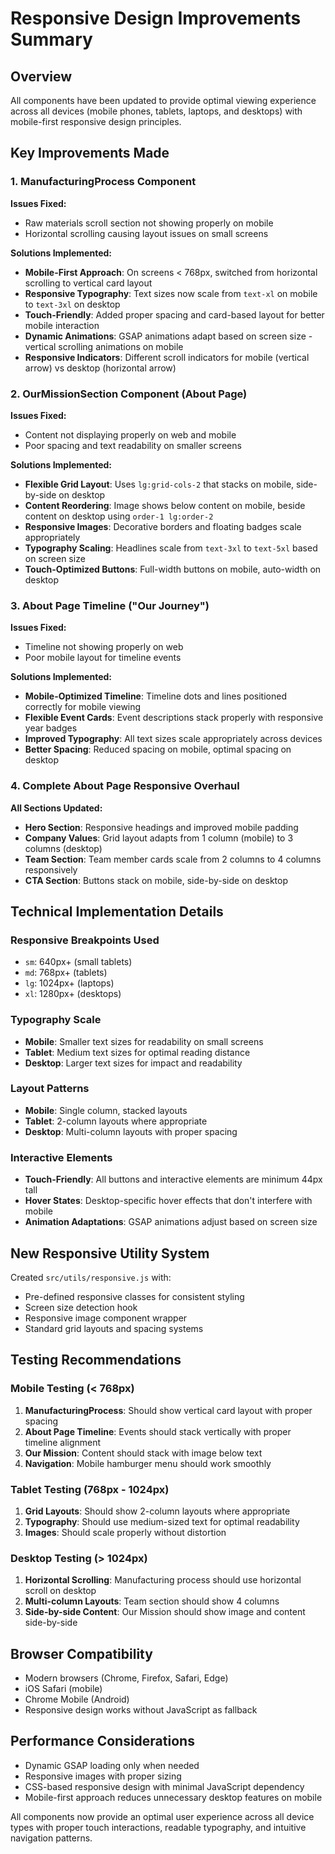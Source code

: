 # Responsive Design Improvements Summary

## Overview
All components have been updated to provide optimal viewing experience across all devices (mobile phones, tablets, laptops, and desktops) with mobile-first responsive design principles.

## Key Improvements Made

### 1. ManufacturingProcess Component
**Issues Fixed:**
- Raw materials scroll section not showing properly on mobile
- Horizontal scrolling causing layout issues on small screens

**Solutions Implemented:**
- **Mobile-First Approach**: On screens < 768px, switched from horizontal scrolling to vertical card layout
- **Responsive Typography**: Text sizes now scale from `text-xl` on mobile to `text-3xl` on desktop
- **Touch-Friendly**: Added proper spacing and card-based layout for better mobile interaction
- **Dynamic Animations**: GSAP animations adapt based on screen size - vertical scrolling animations on mobile
- **Responsive Indicators**: Different scroll indicators for mobile (vertical arrow) vs desktop (horizontal arrow)

### 2. OurMissionSection Component (About Page)
**Issues Fixed:**
- Content not displaying properly on web and mobile
- Poor spacing and text readability on smaller screens

**Solutions Implemented:**
- **Flexible Grid Layout**: Uses `lg:grid-cols-2` that stacks on mobile, side-by-side on desktop
- **Content Reordering**: Image shows below content on mobile, beside content on desktop using `order-1 lg:order-2`
- **Responsive Images**: Decorative borders and floating badges scale appropriately
- **Typography Scaling**: Headlines scale from `text-3xl` to `text-5xl` based on screen size
- **Touch-Optimized Buttons**: Full-width buttons on mobile, auto-width on desktop

### 3. About Page Timeline ("Our Journey")
**Issues Fixed:**
- Timeline not showing properly on web
- Poor mobile layout for timeline events

**Solutions Implemented:**
- **Mobile-Optimized Timeline**: Timeline dots and lines positioned correctly for mobile viewing
- **Flexible Event Cards**: Event descriptions stack properly with responsive year badges
- **Improved Typography**: All text sizes scale appropriately across devices
- **Better Spacing**: Reduced spacing on mobile, optimal spacing on desktop

### 4. Complete About Page Responsive Overhaul
**All Sections Updated:**
- **Hero Section**: Responsive headings and improved mobile padding
- **Company Values**: Grid layout adapts from 1 column (mobile) to 3 columns (desktop)
- **Team Section**: Team member cards scale from 2 columns to 4 columns responsively
- **CTA Section**: Buttons stack on mobile, side-by-side on desktop

## Technical Implementation Details

### Responsive Breakpoints Used
- `sm`: 640px+ (small tablets)
- `md`: 768px+ (tablets)
- `lg`: 1024px+ (laptops)
- `xl`: 1280px+ (desktops)

### Typography Scale
- **Mobile**: Smaller text sizes for readability on small screens
- **Tablet**: Medium text sizes for optimal reading distance
- **Desktop**: Larger text sizes for impact and readability

### Layout Patterns
- **Mobile**: Single column, stacked layouts
- **Tablet**: 2-column layouts where appropriate
- **Desktop**: Multi-column layouts with proper spacing

### Interactive Elements
- **Touch-Friendly**: All buttons and interactive elements are minimum 44px tall
- **Hover States**: Desktop-specific hover effects that don't interfere with mobile
- **Animation Adaptations**: GSAP animations adjust based on screen size

## New Responsive Utility System
Created `src/utils/responsive.js` with:
- Pre-defined responsive classes for consistent styling
- Screen size detection hook
- Responsive image component wrapper
- Standard grid layouts and spacing systems

## Testing Recommendations

### Mobile Testing (< 768px)
1. **ManufacturingProcess**: Should show vertical card layout with proper spacing
2. **About Page Timeline**: Events should stack vertically with proper timeline alignment
3. **Our Mission**: Content should stack with image below text
4. **Navigation**: Mobile hamburger menu should work smoothly

### Tablet Testing (768px - 1024px)
1. **Grid Layouts**: Should show 2-column layouts where appropriate
2. **Typography**: Should use medium-sized text for optimal readability
3. **Images**: Should scale properly without distortion

### Desktop Testing (> 1024px)
1. **Horizontal Scrolling**: Manufacturing process should use horizontal scroll on desktop
2. **Multi-column Layouts**: Team section should show 4 columns
3. **Side-by-side Content**: Our Mission should show image and content side-by-side

## Browser Compatibility
- Modern browsers (Chrome, Firefox, Safari, Edge)
- iOS Safari (mobile)
- Chrome Mobile (Android)
- Responsive design works without JavaScript as fallback

## Performance Considerations
- Dynamic GSAP loading only when needed
- Responsive images with proper sizing
- CSS-based responsive design with minimal JavaScript dependency
- Mobile-first approach reduces unnecessary desktop features on mobile

All components now provide an optimal user experience across all device types with proper touch interactions, readable typography, and intuitive navigation patterns.
